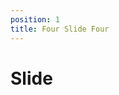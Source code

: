 ```yaml
---
position: 1
title: Four Slide Four
---
```


# Slide 

<row>
<code-editor src="slipnslide/src/app/show-comp/show-comp.component.ts"></code-editor>

<show-component component='demo'></show-component>
</row>

<style>
  row {
    display:grid;
    width:98vw;
    grid-template-columns: 1fr 1fr;
    gap:10px;
  }

  code-editor {
    width: 100%;
    height: 300px;
  }

</style>
